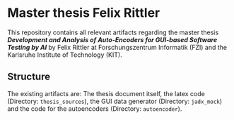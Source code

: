 # Master thesis Felix Rittler
This repository contains all relevant artifacts regarding the master thesis ***Development and Analysis of Auto-Encoders for GUI-based Software Testing by AI*** by Felix Rittler 
at Forschungszentrum Informatik (FZI) and the Karlsruhe Institute of Technology (KIT).

## Structure
The existing artifacts are: The thesis document itself, the latex code (Directory: `thesis_sources`), the GUI data generator (Directory: `jadx_mock`) and the code for the 
autoencoders (Directory: `autoencoder`). 
